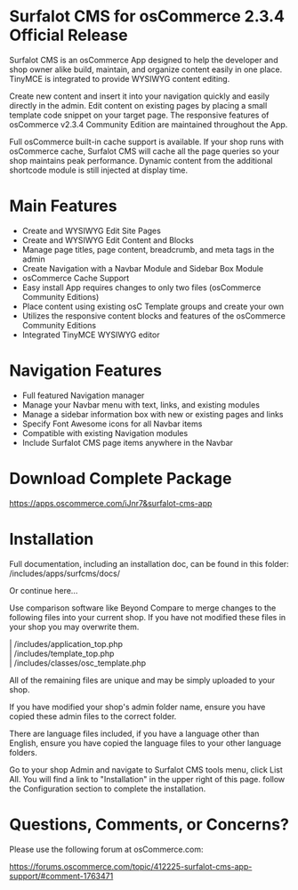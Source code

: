 # Surfalot CMS for osCommerce 2.3.4 Official Release

Surfalot CMS is an osCommerce App designed to help the developer and shop
owner alike build, maintain, and organize content easily in one place.
TinyMCE is integrated to provide WYSIWYG content editing.

Create new content and insert it into your navigation quickly and easily
directly in the admin. Edit content on existing pages by placing a small
template code snippet on your target page. The responsive features of
osCommerce v2.3.4 Community Edition are maintained throughout the App.

Full osCommerce built-in cache support is available. If your shop runs
with osCommerce cache, Surfalot CMS will cache all the page queries so
your shop maintains peak performance. Dynamic content from the additional
shortcode module is still injected at display time.


Main Features
=============

 + Create and WYSIWYG Edit Site Pages
 + Create and WYSIWYG Edit Content and Blocks
 + Manage page titles, page content, breadcrumb, and meta tags in the admin
 + Create Navigation with a Navbar Module and Sidebar Box Module
 + osCommerce Cache Support
 + Easy install App requires changes to only two files (osCommerce Community Editions)
 + Place content using existing osC Template groups and create your own
 + Utilizes the responsive content blocks and features of the osCommerce Community Editions
 + Integrated TinyMCE WYSIWYG editor


Navigation Features
===================

 + Full featured Navigation manager
 + Manage your Navbar menu with text, links, and existing modules
 + Manage a sidebar information box with new or existing pages and links
 + Specify Font Awesome icons for all Navbar items
 + Compatible with existing Navigation modules
 + Include Surfalot CMS page items anywhere in the Navbar


Download Complete Package
=========================

https://apps.oscommerce.com/iJnr7&surfalot-cms-app


Installation
============

Full documentation, including an installation doc, can be found in this folder:  
/includes/apps/surfcms/docs/

Or continue here...

Use comparison software like Beyond Compare to merge changes to the following
files into your current shop. If you have not modified these files in your
shop you may overwrite them.

| /includes/application_top.php  
| /includes/template_top.php  
| /includes/classes/osc_template.php  

All of the remaining files are unique and may be simply uploaded to your shop.

If you have modified your shop's admin folder name, ensure you have copied these
admin files to the correct folder.

There are language files included, if you have a language other than English,
ensure you have copied the language files to your other language folders.

Go to your shop Admin and navigate to Surfalot CMS tools menu, click List All.
You will find a link to "Installation" in the upper right of this page. follow
the Configuration section to complete the installation.


Questions, Comments, or Concerns?
=================================

Please use the following forum at osCommerce.com:  

https://forums.oscommerce.com/topic/412225-surfalot-cms-app-support/#comment-1763471
